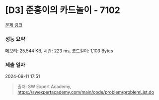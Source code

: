 # [D3] 준홍이의 카드놀이 - 7102 

[문제 링크](https://swexpertacademy.com/main/code/problem/problemDetail.do?contestProbId=AWkIlHWqBYcDFAXC) 

### 성능 요약

메모리: 25,544 KB, 시간: 223 ms, 코드길이: 1,103 Bytes

### 제출 일자

2024-09-11 17:51



> 출처: SW Expert Academy, https://swexpertacademy.com/main/code/problem/problemList.do
